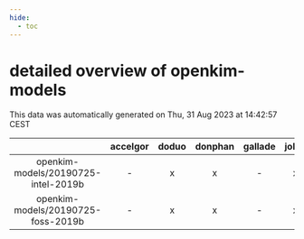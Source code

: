 ```yaml
---
hide:
  - toc
---
```


detailed overview of openkim-models
===================================


This data was automatically generated on Thu, 31 Aug 2023 at 14:42:57 CEST  

| |accelgor|doduo|donphan|gallade|joltik|skitty|swalot|victini|
| :---: | :---: | :---: | :---: | :---: | :---: | :---: | :---: | :---: |
|openkim-models/20190725-intel-2019b|-|x|x|-|x|x|-|x|
|openkim-models/20190725-foss-2019b|-|x|x|-|x|x|-|x|

